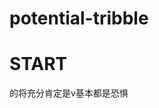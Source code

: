 # potential-tribble
<HTML>
<head>
<title>aa</title>

</head>
<body>
<h1>START</h1>
的将充分肯定是v基本都是恐惧
</body>


</html>
